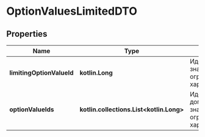 
# OptionValuesLimitedDTO

## Properties
| Name | Type | Description | Notes |
| ------------ | ------------- | ------------- | ------------- |
| **limitingOptionValueId** | **kotlin.Long** | Идентификатор значения ограничивающей характеристики. |  |
| **optionValueIds** | **kotlin.collections.List&lt;kotlin.Long&gt;** | Идентификаторы допустимых значений ограничиваемой характеристики.  |  |




